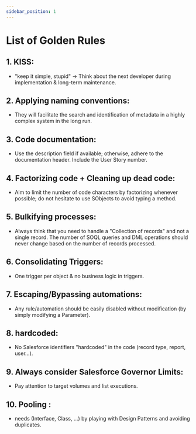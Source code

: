 ```yaml
---
sidebar_position: 1
---
```


# List of Golden Rules

## 1. **KISS:**
   - "keep it simple, stupid" → Think about the next developer during implementation & long-term maintenance.

## 2. **Applying naming conventions:**
   - They will facilitate the search and identification of metadata in a highly complex system in the long run.

## 3. **Code documentation:**
   - Use the description field if available; otherwise, adhere to the documentation header. Include the User Story number.

## 4. **Factorizing code + Cleaning up dead code:**
   - Aim to limit the number of code characters by factorizing whenever possible; do not hesitate to use SObjects to avoid typing a method.

## 5. **Bulkifying processes:**
   - Always think that you need to handle a "Collection of records" and not a single record. The number of SOQL queries and DML operations should never change based on the number of records processed.

## 6. **Consolidating Triggers:**
   - One trigger per object & no business logic in triggers.

## 7. **Escaping/Bypassing automations:**
   - Any rule/automation should be easily disabled without modification (by simply modifying a Parameter).

## 8. **hardcoded:**
   - No Salesforce identifiers "hardcoded" in the code (record type, report, user...).

## 9. **Always consider Salesforce Governor Limits:**
   - Pay attention to target volumes and list executions.

## 10. **Pooling :**
   - needs (Interface, Class, ...) by playing with Design Patterns and avoiding duplicates.





